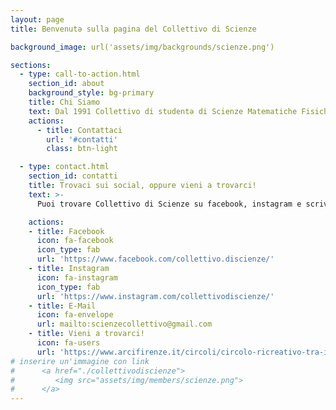 ```yaml
---
layout: page
title: Benvenutə sulla pagina del Collettivo di Scienze

background_image: url('assets/img/backgrounds/scienze.png')

sections:
  - type: call-to-action.html
    section_id: about
    background_style: bg-primary
    title: Chi Siamo
    text: Dal 1991 Collettivo di studentə di Scienze Matematiche Fisiche e Naturali dell'università di Firenze. Il Collettivo di Scienze significa innanzitutto un gruppo di pari, universitarə e allo stesso tempo cittadinə, che hanno deciso di riunirsi riconoscendosi in valori condivisi e con l'interesse di confrontarsi e formarsi assieme nel proprio contesto culturale e politico. Fra i nostri valori fondamentali ci sono antifascismo, laicità, equità sociale, giustizia climatica. -Controguida 2020
    actions:
      - title: Contattaci
        url: '#contatti'
        class: btn-light

  - type: contact.html
    section_id: contatti
    title: Trovaci sui social, oppure vieni a trovarci!
    text: >-
      Puoi trovare Collettivo di Scienze su facebook, instagram e scriverci per email, oppure tutti i martedì alle 17:30 in riunione online (scrivici per sapere come collegarti!). Appena sarà possibile torneremo al circolo ARCI in Via delle Porte Nuove e gradualmente nei nostri spazi universitari!

    actions:
    - title: Facebook
      icon: fa-facebook
      icon_type: fab
      url: 'https://www.facebook.com/collettivo.discienze/'
    - title: Instagram
      icon: fa-instagram
      icon_type: fab
      url: 'https://www.instagram.com/collettivodiscienze/'
    - title: E-Mail
      icon: fa-envelope
      url: mailto:scienzecollettivo@gmail.com
    - title: Vieni a trovarci!
      icon: fa-users
      url: 'https://www.arcifirenze.it/circoli/circolo-ricreativo-tra-i-lavoratori-di-porta-al-prato/'
# inserire un'immagine con link
#      <a href="./collettivodiscienze">
#         <img src="assets/img/members/scienze.png">
#      </a>
---
```

